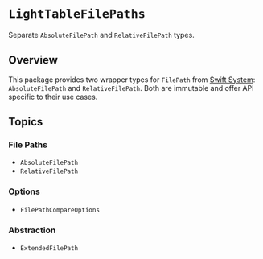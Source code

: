 # ``LightTableFilePaths``

Separate `AbsoluteFilePath` and `RelativeFilePath` types.

## Overview

This package provides two wrapper types for `FilePath` from [Swift System](https://github.com/apple/swift-system): ``AbsoluteFilePath`` and ``RelativeFilePath``.
Both are immutable and offer API specific to their use cases.

## Topics

### File Paths

- ``AbsoluteFilePath``
- ``RelativeFilePath``

### Options

- ``FilePathCompareOptions``

### Abstraction

- ``ExtendedFilePath``
